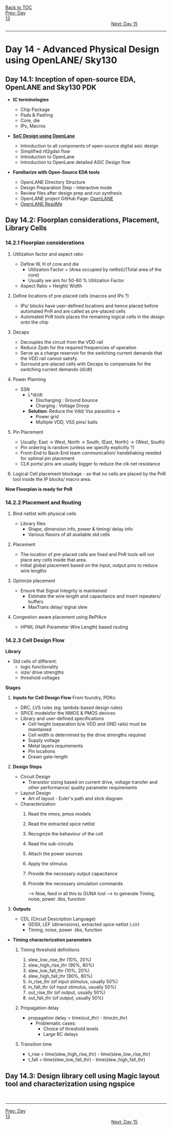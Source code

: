 [Back to TOC](../README.md)  
[Prev: Day 13](Day_13.md)$~~~~~~~~~~~~~~~~~~~~~~~~~~~~~~~~~~~~~~~~~~~~~~~~~~~~~~~~~~~~~~~~~~~~~~~~~~~~~~~~~~~~~~~~~~~~~~~~~~~~~~~~~~~~~~~~~~~~~~~~~~~~~~~~~~~~~~~~~~~~~~~~~~~~~~~~~~~~~~~~~~~~~~~~~~~~~~~~~~~~~~~~~~~~~~~~~~~~~~~~~~~~~~~~$[Next: Day 15](Day_15.md)  
_________________________________________________________________________________________________________  
# Day 14 - Advanced Physical Design using OpenLANE/ Sky130

## Day 14.1: Inception of open-source EDA, OpenLANE and Sky130 PDK

  * **IC terminologies**
    * Chip Package
    * Pads & Padring
    * Core, die
    * IPs, Macros

  * [**SoC Design using OpenLane**](http://ef.content.s3.amazonaws.com/OpenLane-DialUp-MohamedShalan.pdf)
    * Introduction to all components of open-source digital asic design
    * Simplified rtl2gdsii flow
    * Introduction to OpenLane
    * Introduction to OpenLane detailed ASIC Design flow

  * **Familiarize with Open-Source EDA tools**
    * OpenLANE Directory Structure
    * Design Preparation Step - Interactive mode
    * Review files after design prep and run synthesis
    * OpenLANE project GitHub Page: [OpenLANE](https://github.com/efabless/openlane)
    * [OpenLANE ReadMe](https://openlane.readthedocs.io/en/latest/flow_overview.html)

## Day 14.2: Floorplan considerations, Placement, Library Cells

### 14.2.1 Floorplan considerations
  1) Utilization factor and aspect ratio
       * Define W, H of core and die
           * Utilization Factor = (Area occupied by netlist)/(Total area of the core)
           * Usually we aim for 50-60 % Utilization Factor
        * Aspect Ratio = Height/ Width
        
  2) Define locations of pre-placed cells (macros and IPs ?)
       * IPs/ blocks have user-defined locations and hence placed before automated PnR and are called as pre-placed cells
       * Automated PnR tools places the remaining logical cells in the design onto the chip
        
  3) Decaps
       * Decouples the circuit from the VDD rail
       * Reduce Zpdn for the required frequencies of operation
       * Serve as a charge reservoir for the switching current demands that the VDD rail cannot satisfy.
       * Surround pre-placed cells with Decaps to compensate for the switching current demands (di/dt)
        
  4) Power Planning
     * SSN
       * L*di/dt
         * Discharging : Ground bounce
         * Charging    : Voltage Droop
       * **Solution:** Reduce the Vdd/ Vss parasitics ->
         * Power grid
         * Multiple VDD, VSS pins/ balls 
    
  5) Pin Placement
     * Usually: East -> West, North -> South, {East, North} -> {West, South}
     * Pin ordering is random (unless we specify explicitly ?)
     * Front-End to Back-End team communication/ handshaking needed for optimal pin placement
     * CLK ports/ pins are usually bigger to reduce the clk net resistance
        
  6) Logical Cell placement blockage - so that no cells are placed by the PnR tool inside the IP blocks/ macro area.

**Now Floorplan is ready for PnR**

### 14.2.2 Placement and Routing
  1) Bind netlist with physical cells
     * Library files
       * Shape, dimension info, power & timing/ delay info
       * Various flavors of all available std cells

  2) Placement
     * The location of pre-placed cells are fixed and PnR tools will not place any cells inside that area.
     * Initial global placement based on the input, output pins to reduce wire lengths
  
  3) Optimize placement
     * Ensure that Signal Integrity is maintained
         * Estimate the wire length and capacitance and insert repeaters/ buffers
         * MaxTrans delay/ signal slew
   
  4) Congestion aware placement using RePlAce
     * HPWL (Half-Parameter Wire Length) based routing


### 14.2.3 Cell Design Flow
**Library**
  * Std cells of different:
    * logic functionality
    * size/ drive strengths
    * threshold voltages

**Stages**
  1) **Inputs for Cell Design Flow**
     From foundry, PDKs:  
       * DRC, LVS rules (eg: lambda-based design rules)
       * SPICE modelsfor the NMOS & PMOS devices
       * Library and user-defined specifications
         * Cell height (separation b/w VDD and GND rails) must be maintained
         * Cell width is determined by the drive strengths required
         * Supply voltage
         * Metal layers requirements
         * Pin locations
         * Drawn gate-length
  
  2) **Design Steps**
     * Circuit Design
       * Transistor sizing based on current drive, voltage transfer and other performance/ quality parameter requirements
     * Layout Design
       * Art of layout - Euler's path and stick diagram
     * Characterization
       1) Read the nmos, pmos models
       2) Read the extracted spice netlist
       3) Recognize the behaviour of the cell
       4) Read the sub-circuits
       5) Attach the power sources
       6) Apply the stimulus
       7) Provide the necessary output capacitance
       8) Provide the necessary simulation commands
          
          --> Now, feed in all this to GUNA tool --> to generate Timing, noise, power .libs, function
  
  3) **Outputs**
     * CDL (Circuit Description Language)
       * GDSII, LEF (dimensions), extracted spice netlist (.cir)
       * Timing, noise, power .libs, function
       
  * **Timing characterization parameters**
    1) Timing threshold definitions
       1) slew_low_rise_thr  (10%, 20%)
       2) slew_high_rise_thr (90%, 80%)
       3) slew_low_fall_thr  (10%, 20%)
       4) slew_high_fall_thr (90%, 80%)
       5) in_rise_thr (of input stimulus, usually 50%)
       6) in_fall_thr (of input stimulus, usually 50%)
       7) out_rise_thr (of output, usually 50%)
       8) out_fall_thr (of output, usually 50%)
    
    2) Propagation delay
       * propagation delay = time(out_*_thr) - time(in_*_thr)
         * Problematic cases:
           * Choice of threshold levels
           * Large RC delays
    
    3) Transition time
       * t_rise = time(slew_high_rise_thr) - time(slew_low_rise_thr)
       * t_fall = time(slew_low_fall_thr) - time(slew_high_fall_thr)
            
        
## Day 14.3: Design library cell using Magic layout tool and characterization using ngspice


<br>

_________________________________________________________________________________________________________  
[Prev: Day 13](Day_13.md)$~~~~~~~~~~~~~~~~~~~~~~~~~~~~~~~~~~~~~~~~~~~~~~~~~~~~~~~~~~~~~~~~~~~~~~~~~~~~~~~~~~~~~~~~~~~~~~~~~~~~~~~~~~~~~~~~~~~~~~~~~~~~~~~~~~~~~~~~~~~~~~~~~~~~~~~~~~~~~~~~~~~~~~~~~~~~~~~~~~~~~~~~~~~~~~~~~~~~~~~~~~~~~~~~$[Next: Day 15](Day_15.md)  
